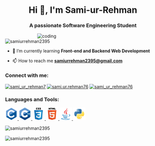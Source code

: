 <h1 align="center">Hi 👋, I'm Sami-ur-Rehman</h1>
<h3 align="center">A passionate Software Engineering Student</h3>

<img align="right" alt="coding" width="400" src="https://encrypted-tbn0.gstatic.com/images?q=tbn:ANd9GcRXE9gqS0uUrd7GTDicD2nV_VZt63LibxIX8Q&s">

<p align="left"> <img src="https://komarev.com/ghpvc/?username=samiurrehman2395&label=Profile%20views&color=0e75b6&style=flat" alt="samiurrehman2395" /> </p>

- 🌱 I’m currently learning **Front-end and Backend Web Development**

- 📫 How to reach me **samiurrehman2395@gmail.com**

<h3 align="left">Connect with me:</h3>
<p align="left">
<a href="https://twitter.com/sami_ur_rehman7" target="blank"><img align="center" src="https://raw.githubusercontent.com/rahuldkjain/github-profile-readme-generator/master/src/images/icons/Social/twitter.svg" alt="sami_ur_rehman7" height="30" width="40" /></a>
<a href="https://fb.com/sami.ur.rehman76" target="blank"><img align="center" src="https://raw.githubusercontent.com/rahuldkjain/github-profile-readme-generator/master/src/images/icons/Social/facebook.svg" alt="sami.ur.rehman76" height="30" width="40" /></a>
<a href="https://instagram.com/sami_ur_rehman76" target="blank"><img align="center" src="https://raw.githubusercontent.com/rahuldkjain/github-profile-readme-generator/master/src/images/icons/Social/instagram.svg" alt="sami_ur_rehman76" height="30" width="40" /></a>
</p>

<h3 align="left">Languages and Tools:</h3>
<p align="left"> <a href="https://www.cprogramming.com/" target="_blank" rel="noreferrer"> <img src="https://raw.githubusercontent.com/devicons/devicon/master/icons/c/c-original.svg" alt="c" width="40" height="40"/> </a> <a href="https://www.w3schools.com/cpp/" target="_blank" rel="noreferrer"> <img src="https://raw.githubusercontent.com/devicons/devicon/master/icons/cplusplus/cplusplus-original.svg" alt="cplusplus" width="40" height="40"/> </a> <a href="https://www.w3schools.com/css/" target="_blank" rel="noreferrer"> <img src="https://raw.githubusercontent.com/devicons/devicon/master/icons/css3/css3-original-wordmark.svg" alt="css3" width="40" height="40"/> </a> <a href="https://www.w3.org/html/" target="_blank" rel="noreferrer"> <img src="https://raw.githubusercontent.com/devicons/devicon/master/icons/html5/html5-original-wordmark.svg" alt="html5" width="40" height="40"/> </a> <a href="https://www.java.com" target="_blank" rel="noreferrer"> <img src="https://raw.githubusercontent.com/devicons/devicon/master/icons/java/java-original.svg" alt="java" width="40" height="40"/> </a> <a href="https://www.python.org" target="_blank" rel="noreferrer"> <img src="https://raw.githubusercontent.com/devicons/devicon/master/icons/python/python-original.svg" alt="python" width="40" height="40"/> </a> </p>

<p><img align="center" src="https://github-readme-stats.vercel.app/api/top-langs?username=samiurrehman2395&show_icons=true&locale=en&layout=compact" alt="samiurrehman2395" /></p>

<p><img align="center" src="https://github-readme-streak-stats.herokuapp.com/?user=samiurrehman2395&" alt="samiurrehman2395" /></p>
